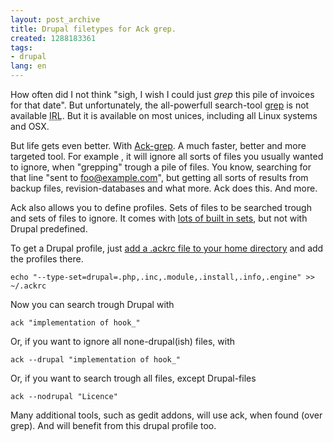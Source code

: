 ```yaml
---
layout: post_archive
title: Drupal filetypes for Ack grep.
created: 1288183361
tags:
- drupal
lang: en
---
```

How often did I not think "sigh, I wish I could just _grep_ this pile of invoices for that date". But unfortunately, the all-powerfull search-tool <a href="http://www.kingcomputerservices.com/unix_101/grep_this.htm">grep</a> is not available <acronym title="In real life">IRL</acronym>. But it is available on most unices, including all Linux systems and OSX. 

But life gets even better. With <a href="http://betterthangrep.com/">Ack-grep</a>. A much faster, better and more targeted tool. For example , it will ignore all sorts of files you usually wanted to ignore, when "grepping" trough a pile of files. You know, searching for that line "sent to foo@example.com", but getting all sorts of results from backup files, revision-databases and what more. Ack does this. And more.

Ack also allows you to define profiles. Sets of files to be searched trough and sets of files to ignore. It comes with <a href="http://betterthangrep.com/">lots of built in sets</a>, but not with Drupal predefined.

To get a Drupal profile, just <a href="http://stackoverflow.com/questions/950755/how-can-i-search-the-contents-of-module-files/950855#950855">add a .ackrc file to your home directory</a> and add the profiles there. 

    echo "--type-set=drupal=.php,.inc,.module,.install,.info,.engine" >> ~/.ackrc

Now you can search trough Drupal with 

    ack "implementation of hook_"
 
Or, if you want to ignore all none-drupal(ish) files, with

    ack --drupal "implementation of hook_"

Or, if you want to search trough all files, except Drupal-files

    ack --nodrupal "Licence"

Many additional tools, such as gedit addons, will use ack, when found (over grep). And will benefit from this drupal profile too.
